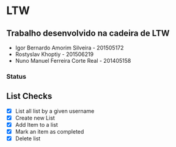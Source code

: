 # LTW
## Trabalho desenvolvido na cadeira de LTW

* Igor Bernardo Amorim Silveira - 201505172
* Rostyslav Khoptiy - 201506219
* Nuno Manuel Ferreira Corte Real - 201405158

### Status
## List Checks

- [x] List all list by a given username
- [x] Create new List
- [x] Add Item to a list
- [x] Mark an item as completed
- [x] Delete list
